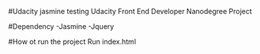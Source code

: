 #Udacity jasmine testing
Udacity Front End Developer Nanodegree Project

#Dependency
-Jasmine
-Jquery

#How ot run the project
Run index.html

